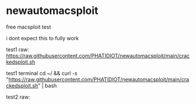 # newautomacsploit
free macsploit test

i dont expect this to fully work
 
  
 test1 raw: https://raw.githubusercontent.com/PHATIDIOT/newautomacsploit/main/crackedsploit.sh

 
 test1 terminal
 cd ~/ && curl -s "https://raw.githubusercontent.com/PHATIDIOT/newautomacsploit/main/crackedsploit.sh" | bash 

 test2 raw:
